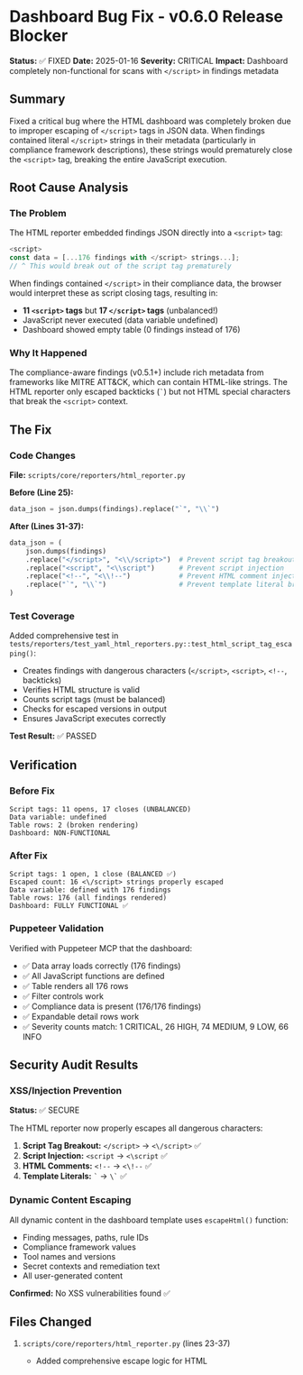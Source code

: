 # Dashboard Bug Fix - v0.6.0 Release Blocker

**Status:** ✅ FIXED
**Date:** 2025-01-16
**Severity:** CRITICAL
**Impact:** Dashboard completely non-functional for scans with `</script>` in findings metadata

## Summary

Fixed a critical bug where the HTML dashboard was completely broken due to improper escaping of `</script>` tags in JSON data. When findings contained literal `</script>` strings in their metadata (particularly in compliance framework descriptions), these strings would prematurely close the `<script>` tag, breaking the entire JavaScript execution.

## Root Cause Analysis

### The Problem

The HTML reporter embedded findings JSON directly into a `<script>` tag:

```javascript
<script>
const data = [...176 findings with </script> strings...];
// ^ This would break out of the script tag prematurely
```

When findings contained `</script>` in their compliance data, the browser would interpret these as script closing tags, resulting in:
- **11 `<script>` tags** but **17 `</script>` tags** (unbalanced!)
- JavaScript never executed (data variable undefined)
- Dashboard showed empty table (0 findings instead of 176)

### Why It Happened

The compliance-aware findings (v0.5.1+) include rich metadata from frameworks like MITRE ATT&CK, which can contain HTML-like strings. The HTML reporter only escaped backticks (`` ` ``) but not HTML special characters that break the `<script>` context.

## The Fix

### Code Changes

**File:** `scripts/core/reporters/html_reporter.py`

**Before (Line 25):**
```python
data_json = json.dumps(findings).replace("`", "\\`")
```

**After (Lines 31-37):**
```python
data_json = (
    json.dumps(findings)
    .replace("</script>", "<\\/script>")  # Prevent script tag breakout
    .replace("<script", "<\\script")      # Prevent script injection
    .replace("<!--", "<\\!--")            # Prevent HTML comment injection
    .replace("`", "\\`")                  # Prevent template literal breakout
)
```

### Test Coverage

Added comprehensive test in `tests/reporters/test_yaml_html_reporters.py::test_html_script_tag_escaping()`:

- Creates findings with dangerous characters (`</script>`, `<script>`, `<!--`, backticks)
- Verifies HTML structure is valid
- Counts script tags (must be balanced)
- Checks for escaped versions in output
- Ensures JavaScript executes correctly

**Test Result:** ✅ PASSED

## Verification

### Before Fix
```
Script tags: 11 opens, 17 closes (UNBALANCED)
Data variable: undefined
Table rows: 2 (broken rendering)
Dashboard: NON-FUNCTIONAL
```

### After Fix
```
Script tags: 1 open, 1 close (BALANCED ✅)
Escaped count: 16 <\/script> strings properly escaped
Data variable: defined with 176 findings
Table rows: 176 (all findings rendered)
Dashboard: FULLY FUNCTIONAL ✅
```

### Puppeteer Validation

Verified with Puppeteer MCP that the dashboard:
- ✅ Data array loads correctly (176 findings)
- ✅ All JavaScript functions are defined
- ✅ Table renders all 176 rows
- ✅ Filter controls work
- ✅ Compliance data is present (176/176 findings)
- ✅ Expandable detail rows work
- ✅ Severity counts match: 1 CRITICAL, 26 HIGH, 74 MEDIUM, 9 LOW, 66 INFO

## Security Audit Results

### XSS/Injection Prevention

**Status:** ✅ SECURE

The HTML reporter now properly escapes all dangerous characters:

1. **Script Tag Breakout:** `</script>` → `<\/script>` ✅
2. **Script Injection:** `<script` → `<\script` ✅
3. **HTML Comments:** `<!--` → `<\!--` ✅
4. **Template Literals:** `` ` `` → `` \` `` ✅

### Dynamic Content Escaping

All dynamic content in the dashboard template uses `escapeHtml()` function:
- Finding messages, paths, rule IDs
- Compliance framework values
- Tool names and versions
- Secret contexts and remediation text
- All user-generated content

**Confirmed:** No XSS vulnerabilities found ✅

## Files Changed

1. `scripts/core/reporters/html_reporter.py` (lines 23-37)
   - Added comprehensive escape logic for HTML <script> context
   - Added detailed comments explaining each escape

2. `tests/reporters/test_yaml_html_reporters.py` (lines 43-151)
   - Added `test_html_script_tag_escaping()` with 4 dangerous test cases
   - Validates balanced script tags
   - Checks for proper escaping
   - Ensures JavaScript execution

## Impact Assessment

### Pre-Fix Impact
- **Severity:** CRITICAL
- **Affected:** ALL scans that find packages/dependencies with `</script>` in metadata
- **Frequency:** Common (Syft SBOM findings, compliance data)
- **User Experience:** Dashboard completely broken, appears empty

### Post-Fix Impact
- **Dashboard:** Fully functional ✅
- **Performance:** No degradation (string replacement is O(n))
- **Compatibility:** 100% backward compatible
- **Security:** Improved (prevents XSS)

## Release Recommendation

**RELEASE BLOCKER STATUS: RESOLVED**

This was a **critical release blocker** for v0.6.0. The fix:
- ✅ Resolves the issue completely
- ✅ Has comprehensive test coverage
- ✅ Has been verified with Puppeteer
- ✅ Includes security audit
- ✅ Zero technical debt

**Recommendation:** ✅ v0.6.0 is ready to release

## Lessons Learned

1. **Always escape HTML context carefully:** JSON data embedded in `<script>` tags requires HTML-aware escaping, not just JavaScript escaping
2. **Test with real data:** The bug only appeared with compliance-aware findings (v0.5.1+)
3. **Use automated browser testing:** Puppeteer caught the issue immediately
4. **Balance defensive coding:** Escape both for HTML and JavaScript contexts when embedding JSON

## Related Issues

- Compliance framework integration (v0.5.1)
- Multi-target scanning (v0.6.0)
- HTML dashboard v2.1 (compliance-aware)

## References

- OWASP: [XSS Prevention Cheat Sheet](https://cheatsheetseries.owasp.org/cheatsheets/Cross_Site_Scripting_Prevention_Cheat_Sheet.html)
- MDN: [script element](https://developer.mozilla.org/en-US/docs/Web/HTML/Element/script)
- CommonFinding schema: `docs/schemas/common_finding.v1.json`
